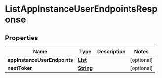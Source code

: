 

# ListAppInstanceUserEndpointsResponse


## Properties

| Name | Type | Description | Notes |
|------------ | ------------- | ------------- | -------------|
|**appInstanceUserEndpoints** | [**List**](List.md) |  |  [optional] |
|**nextToken** | [**String**](String.md) |  |  [optional] |



